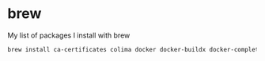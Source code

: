 # brew
My list of packages I install with brew
```zsh
brew install ca-certificates colima docker docker-buildx docker-completion docker-compose ffmpeg flac gcc git git-lfs gnupg jq kubernetes-cli lima node-build nodenv pyenv rbenv readline ripgrep ruby-build sqlite vim webp wget
```

